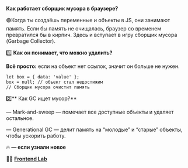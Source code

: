 **Как работает сборщик мусора в браузере?**

🟣Когда ты создаёшь переменные и объекты в JS, они занимают память. Если бы память не очищалась, браузер со временем превратился бы в кирпич. Здесь и вступает в игру сборщик мусора (Garbage Collector).

1️⃣ **Как он понимает, что можно удалить?**

**Всё просто:** если на объект нет ссылок, значит он больше не нужен.

```
let box = { data: 'value' };
box = null; // объект стал недостижим
// Сборщик мусора очистит память
```

 2️⃣** Как GC ищет мусор?**

— Mark-and-sweep — помечает все доступные объекты и удаляет остальное.

— Generational GC — делит память на “молодые” и “старые” объекты, чтобы ускорить работу.

🔥 **— если узнали новое**

🧑‍💻 [**Frontend Lab**](https://t.me/+cbUgFGBz2nY0M2Vi)